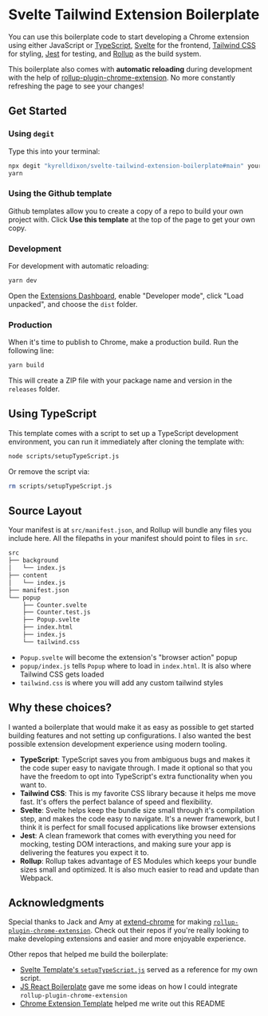 # Svelte Tailwind Extension Boilerplate

You can use this boilerplate code to start developing a Chrome extension using either JavaScript or [TypeScript](https://www.typescriptlang.org/), [Svelte](https://svelte.dev/) for the frontend, [Tailwind CSS](https://tailwindcss.com/) for styling, [Jest](https://jestjs.io/) for testing, and [Rollup](https://rollupjs.org/guide/en/) as the build system.

This boilerplate also comes with **automatic reloading** during development with the help of [rollup-plugin-chrome-extension](https://github.com/extend-chrome/rollup-plugin-chrome-extension). No more constantly refreshing the page to see your changes!

## Get Started

### Using `degit`

Type this into your terminal:

```sh
npx degit "kyrelldixon/svelte-tailwind-extension-boilerplate#main" your-extension-name
yarn
```

### Using the Github template

Github templates allow you to create a copy of a repo to build your own project with. Click **Use this template** at the top of the page to get your own copy.

### Development

For development with automatic reloading:

```sh
yarn dev
```

Open the [Extensions Dashboard](chrome://extensions), enable "Developer mode", click "Load unpacked", and choose the `dist` folder.

### Production

When it's time to publish to Chrome, make a production build. Run the following line:

```sh
yarn build
```

This will create a ZIP file with your package name and version in the `releases`
folder.

## Using TypeScript

This template comes with a script to set up a TypeScript development environment, you can run it immediately after cloning the template with:

```bash
node scripts/setupTypeScript.js
```

Or remove the script via:

```bash
rm scripts/setupTypeScript.js
```

## Source Layout

Your manifest is at `src/manifest.json`, and Rollup will bundle any files you
include here. All the filepaths in your manifest should point to files in `src`.

```bash
src
├── background
│   └── index.js
├── content
│   └── index.js
├── manifest.json
└── popup
    ├── Counter.svelte
    ├── Counter.test.js
    ├── Popup.svelte
    ├── index.html
    ├── index.js
    └── tailwind.css
```

* `Popup.svelte` will become the extension's "browser action" popup
* `popup/index.js` tells `Popup` where to load in `index.html`. It is also where Tailwind CSS gets loaded
* `tailwind.css` is where you will add any custom tailwind styles

## Why these choices?

I wanted a boilerplate that would make it as easy as possible to get started building features and not setting up configurations. I also wanted the best possible extension development experience using modern tooling.

* **TypeScript**: TypeScript saves you from ambiguous bugs and makes it the code super easy to navigate through. I made it optional so that you have the freedom to opt into TypeScript's extra functionality when you want to.
* **Tailwind CSS**: This is my favorite CSS library because it helps me move fast. It's offers the perfect balance of speed and flexibility.
* **Svelte**: Svelte helps keep the bundle size small through it's compilation step, and makes the code easy to navigate. It's a newer framework, but I think it is perfect for small focused applications like browser extensions
* **Jest**: A clean framework that comes with everything you need for mocking, testing DOM interactions, and making sure your app is delivering the features you expect it to.
* **Rollup**: Rollup takes advantage of ES Modules which keeps your bundle sizes small and optimized. It is also much easier to read and update than Webpack.

## Acknowledgments

Special thanks to Jack and Amy at [extend-chrome](https://github.com/extend-chrome) for making [`rollup-plugin-chrome-extension`](https://github.com/extend-chrome/rollup-plugin-chrome-extension). Check out their repos if you're really looking to make developing extensions and easier and more enjoyable experience.

Other repos that helped me build the boilerplate:

* [Svelte Template's `setupTypeScript.js`](https://github.com/sveltejs/template/blob/master/scripts/setupTypeScript.js) served as a reference for my own script.
* [JS React Boilerplate](https://github.com/extend-chrome/js-react-boilerplate) gave me some ideas on how I could integrate `rollup-plugin-chrome-extension`
* [Chrome Extension Template](https://github.com/duo-labs/chrome-extension-boilerplate) helped me write out this README
